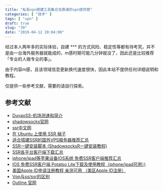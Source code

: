 ```yaml
---
title: "私有vpn搭建工具集合及靠谱的vpn提供商"
categories: [ "技术" ]
tags: [ "vpn" ]
draft: true
slug: "39"
date: "2019-04-12 20:04:00"
---
```


经过本人两年多的实际体验，自建 *** 的方式风险、稳定性等都有待考究，并不是由一台海外服务器就能成的，m感时期可能几分钟就没了，因此还是比较推荐 「专业的人做专业的事」。

由于内容m感，且该领域信息更新换代速度很快，因此本站不提供任何详细说明和教程。

仅提供一些参考文献，需要的请自行探索。

## 参考文献
- [DuyaoSS-机场测速和简介](https://www.duyaoss.com/)
- [shadowsocks官网](https://shadowsocks.org/en/index.html)
- [ssr中文网](https://ssr.tools/)
- [在 Ubuntu 上使用 SSR 梯子](http://www.pianshen.com/article/366213168/)
- [适合搭建SSR的国外VPS服务器推荐汇总](https://ssr.tools/55)
- [SSR一键安装脚本 (ShadowsocksR一键安装教程)](https://ssr.tools/31)
- [SSR各平台客户端下载汇总](https://ssr.tools/175)
- [iphone/ipad等苹果设备IOS系统 免费SSR客户端推荐汇总](https://ssr.tools/122)
- [IOS 免费SSR客户端 Potatso Lite下载及使用教程（iphone/ipad可用）)](https://ssr.tools/125)
- [美国Apple ID申请注册教程 亲测可用 （美区Apple ID注册）](https://ssr.tools/104)
- [Vpn与ss/ssr的区别](https://deeponion.org/community/threads/vpnss-ssr.901/)
- [Outline 官网](https://getoutline.org/zh-CN/home)